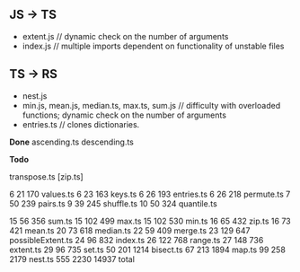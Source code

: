 
JS -> TS
--------

+ extent.js	 // dynamic check on the number of arguments
+ index.js	 // multiple imports dependent on functionality of unstable files

TS -> RS 
--------

+ nest.js
+ min.js, mean.js, median.ts, max.ts, sum.js    // difficulty with overloaded functions; dynamic check on the number of arguments
+ entries.ts	// clones dictionaries.

**Done**
ascending.ts
descending.ts


**Todo**

transpose.ts [zip.ts]

6      21     170 values.ts
6      23     163 keys.ts
6      26     193 entries.ts
6      26     218 permute.ts
7      50     239 pairs.ts
9      39     245 shuffle.ts
10      50     324 quantile.ts

15      56     356 sum.ts
15     102     499 max.ts
15     102     530 min.ts
16      65     432 zip.ts
      16      73     421 mean.ts
      20      73     618 median.ts
      22      59     409 merge.ts
      23     129     647 possibleExtent.ts
      24      96     832 index.ts
      26     122     768 range.ts
      27     148     736 extent.ts
      29      96     735 set.ts
      50     201    1214 bisect.ts
      67     213    1894 map.ts
      99     258    2179 nest.ts
     555    2230   14937 total

